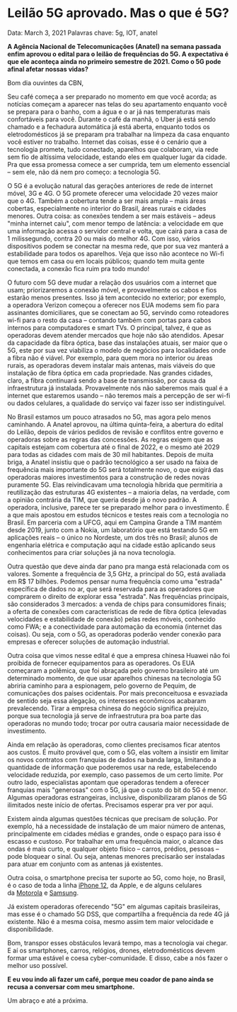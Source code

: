 # Leilão 5G aprovado. Mas o que é 5G?

Data: March 3, 2021
Palavras chave: 5g, IOT, anatel

**A Agência Nacional de Telecomunicações (Anatel) na semana passada enfim aprovou o edital para o leilão de frequências do 5G. A expectativa é que ele aconteça ainda no primeiro semestre de 2021. Como o 5G pode afinal afetar nossas vidas?**

Bom dia ouvintes da CBN,

Seu café começa a ser preparado no momento em que você acorda; as notícias começam a aparecer nas telas do seu apartamento enquanto você se prepara para o banho, com a água e o ar já nas temperaturas mais confortáveis para você. Durante o café da manhã, o Uber já está sendo chamado e a fechadura automática já está aberta, enquanto todos os eletrodomésticos já se preparam pra trabalhar na limpeza da casa enquanto você estiver no trabalho. Internet das coisas, esse é o cenário que a tecnologia promete, tudo conectado, aparelhos que colaboram, via rede sem fio de altíssima velocidade, estando eles em qualquer lugar da cidade. Pra que essa promessa comece a ser cumprida, tem um elemento essencial – sem ele, não dá nem pro começo: a tecnologia 5G.  

O 5G é a evolução natural das gerações anteriores de rede de internet móvel, 3G e 4G. O 5G promete oferecer uma velocidade 20 vezes maior que o 4G. Também a cobertura tende a ser mais ampla – mais áreas cobertas, especialmente no interior do Brasil, áreas rurais e cidades menores. Outra coisa: as conexões tendem a ser mais estáveis – adeus "minha internet caiu", com menor tempo de latência: a velocidade em que uma informação acessa o servidor central e volta, que cairá para a casa de 1 milissegundo, contra 20 ou mais do melhor 4G. Com isso, vários dispositivos podem se conectar na mesma rede, que por sua vez manterá a estabilidade para todos os aparelhos. Veja que isso não acontece no Wi-fi que temos em casa ou em locais públicos; quando tem muita gente conectada, a conexão fica ruim pra todo mundo! 

O futuro com 5G deve mudar a relação dos usuários com a internet que usam; priorizaremos a conexão móvel, e provavelmente os cabos e fios estarão menos presentes. Isso já tem acontecido no exterior; por exemplo, a operadora Verizon começou a oferecer nos EUA modems sem fio para assinantes domiciliares, que se conectam ao 5G, servindo como roteadores wi-fi para o resto da casa – contando também com portas para cabos internos para computadores e smart TVs. O principal, talvez, é que as operadoras devem atender mercados que hoje não são atendidos. Apesar da capacidade da fibra óptica, base das instalações atuais, ser maior que o 5G, este por sua vez viabiliza o modelo de negócios para localidades onde a fibra não é viável. Por exemplo, para quem mora no interior ou áreas rurais, as operadoras devem instalar mais antenas, mais viáveis do que instalação de fibra óptica em cada propriedade. Nas grandes cidades, claro, a fibra continuará sendo a base de transmissão, por causa da infraestrutura já instalada. Provavelmente nós não saberemos mais qual é a internet que estaremos usando – não teremos mais a percepção de ser wi-fi ou dados celulares, a qualidade do serviço vai fazer isso ser indistinguível.

No Brasil estamos um pouco atrasados no 5G, mas agora pelo menos caminhando. A Anatel aprovou, na última quinta-feira, a abertura do edital do Leilão, depois de vários pedidos de revisão e conflitos entre governo e operadoras sobre as regras das concessões. As regras exigem que as capitais estejam com cobertura até o final de 2022, e o mesmo até 2029 para todas as cidades com mais de 30 mil habitantes. Depois de muita briga, a Anatel insistiu que o padrão tecnológico a ser usado na faixa de frequência mais importante do 5G será totalmente novo, o que exigirá das operadoras maiores investimentos para a construção de redes novas puramente 5G. Elas reivindicavam uma tecnologia híbrida que permitiria a reutilização das estruturas 4G existentes – a maioria delas, na verdade, com a opinião contrária da TIM, que queria desde já o novo padrão. A operadora, inclusive, parece ter se preparado melhor para o investimento. É a que mais apostou em estudos técnicos e testes reais com a tecnologia no Brasil. Em parceria com a UFCG, aqui em Campina Grande a TIM mantém desde 2019, junto com a Nokia, um laboratório que está testando 5G em aplicações reais – o único no Nordeste, um dos três no Brasil; alunos de engenharia elétrica e computação aqui na cidade estão aplicando seus conhecimentos para criar soluções já na nova tecnologia. 

Outra questão que deve ainda dar pano pra manga está relacionada com os valores. Somente a frequência de 3,5 GHz, a principal do 5G, está avaliada em R$ 17 bilhões. Podemos pensar numa frequência como uma "estrada" específica de dados no ar, que será reservada para as operadores que comprarem o direito de explorar essa "estrada". Nas frequências principais, são considerados 3 mercados: a venda de chips para consumidores finais; a oferta de conexões com características de rede de fibra óptica (elevadas velocidades e estabilidade de conexão) pelas redes móveis, conhecido como FWA; e a conectividade para automação da economia (internet das coisas). Ou seja, com o 5G, as operadoras poderão vender conexão para empresas e oferecer soluções de automação industrial.

Outra coisa que vimos nesse edital é que a empresa chinesa Huawei não foi proibida de fornecer equipamentos para as operadores. Os EUA começaram a polêmica, que foi abraçada pelo governo brasileiro até um determinado momento, de que usar aparelhos chinesas na tecnologia 5G abriria caminho para a espionagem, pelo governo de Pequim, de comunicações dos países ocidentais. Por mais preconceituosa e esvaziada de sentido seja essa alegação, os interesses econômicos acabaram prevalecendo. Tirar a empresa chinesa do negócio significa prejuízo, porque sua tecnologia já serve de infraestrutura pra boa parte das operadoras no mundo todo; trocar por outra causaria maior necessidade de investimento.

Ainda em relação às operadoras, como clientes precisamos ficar atentos aos custos. É muito provável que, com o 5G, elas voltem a insistir em limitar os novos contratos com franquias de dados na banda larga, limitando a quantidade de informação que poderemos usar na rede, estabelecendo velocidade reduzida, por exemplo, caso passemos de um certo limite. Por outro lado, especialistas apontam que operadoras tendem a oferecer franquias mais "generosas" com o 5G, já que o custo do bit do 5G é menor. Algumas operadoras estrangeiras, inclusive, disponibilizaram planos de 5G ilimitados neste início de ofertas. Precisamos esperar pra ver por aqui.

Existem ainda algumas questões técnicas que precisam de solução. Por exemplo, há a necessidade de instalação de um maior número de antenas, principalmente em cidades médias e grandes, onde o espaço para isso é escasso e custoso. Por trabalhar em uma frequência maior, o alcance das ondas é mais curto, e qualquer objeto físico – carros, prédios, pessoas – pode bloquear o sinal. Ou seja, antenas menores precisarão ser instaladas para atuar em conjunto com as antenas já existentes. 

Outra coisa, o smartphone precisa ter suporte ao 5G, como hoje, no Brasil, é o caso de toda a linha [iPhone 12](https://gizmodo.uol.com.br/iphone-12-precos-brasil/), da Apple, e de alguns celulares da [Motorola](https://gizmodo.uol.com.br/motorola-lanca-dois-moto-g-moto-e/) e [Samsung](https://gizmodo.uol.com.br/samsung-galaxy-s21-precos-lancamento-brasil/). 

Já existem operadoras oferecendo "5G" em algumas capitais brasileiras, mas esse é o chamado 5G DSS, que compartilha a frequência da rede 4G já existente. Não é a mesma coisa, mesmo assim tem maior velocidade e disponibilidade. 

Bom, transpor esses obstáculos levará tempo, mas a tecnologia vai chegar. E aí os smartphones, carros, relógios, drones, eletrodomésticos devem formar uma estável e coesa cyber-comunidade. E disso, cabe a nós fazer o melhor uso possível.

**E eu vou indo ali fazer um café, porque meu coador de pano ainda se recusa a conversar com meu smartphone.**

Um abraço e até a próxima.